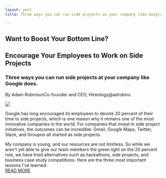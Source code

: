 ```yaml
---
layout: post
title: Three ways you can run side projects at your company like Google does

---
```


## Want to Boost Your Bottom Line?
## Encourage Your Employees to Work on Side Projects   
### Three ways you can run side projects at your company like Google does.  
By Adam RobinsonCo-founder and CEO, Hireology@adrobins

<img src="https://www.incimages.com/uploaded_files/image/970x450/getty_586970661_348811.jpg">

Google has long encouraged its employees to devote 20 percent of their time to side projects, which is one reason why it remains one of the most innovative companies in the world.
For companies that invest in side project initiatives, the outcomes can be incredible: Gmail, Google Maps, Twitter, Slack, and Groupon all started as side projects.

My company is young, and our resources are not limitless. So while we aren't yet able to give our team members the green light on the 20 percent rule, we have tried alternatives such as hackathons, side projects, and business case study competitions. Here are the three most important lessons I've learned:  
[READ MORE](https://www.inc.com/adam-robinson/google-employees-dedicate-20-percent-of-their-time-to-side-projects-heres-how-it-works.html "READ MORE")
